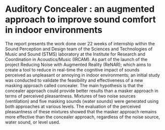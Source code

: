 # Auditory Concealer : an augmented approach to improve sound comfort in indoor environments

The report presents the work done over 22 weeks of internship within the Sound Perception and Design team of the Sciences and Technologies of Music and Sound (STMS) laboratory at the Institute for Research and Coordination in Acoustics/Music (IRCAM). 
As part of the launch of the project Reducing Noise with Augmented Reality (ReNAR); which aims to create a tool to reduce in real-time the cognitive impact of sounds perceived as unpleasant or annoying in indoor environments; an initial study was conducted to validate the feasibility and effectiveness of a new masking approach called concealer. The main hypothesis is that the concealer approach could provide better results than a masker approach in terms of perceived pleasantness. Mixtures of two noise sources (ventilation) and five masking sounds (water sounds) were generated using both approaches at various levels. 
The evaluation of the perceived pleasantness of these mixtures showed that the masker approach remains more effective than the concealer approach, regardless of the noise source, water sound, or level used.
